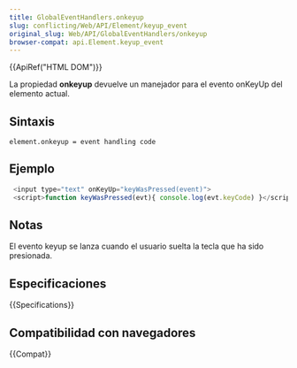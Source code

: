 ```yaml
---
title: GlobalEventHandlers.onkeyup
slug: conflicting/Web/API/Element/keyup_event
original_slug: Web/API/GlobalEventHandlers/onkeyup
browser-compat: api.Element.keyup_event
---
```


{{ApiRef("HTML DOM")}}

La propiedad **onkeyup** devuelve un manejador para el evento onKeyUp del elemento actual.

## Sintaxis

```
element.onkeyup = event handling code
```

## Ejemplo

```js
 <input type="text" onKeyUp="keyWasPressed(event)">
 <script>function keyWasPressed(evt){ console.log(evt.keyCode) }</script>
```

## Notas

El evento keyup se lanza cuando el usuario suelta la tecla que ha sido presionada.

## Especificaciones

{{Specifications}}

## Compatibilidad con navegadores

{{Compat}}
